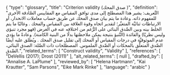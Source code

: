 {
    "type": "glossary",
    "title": "Criterion validity (صدق المحك )",
    "definition": "التَّعريف: يشير هذا المصطلح إلى مدى توافق المقياس مع المقاييس الصَّادقة الأخرى للمفهوم ذاته.  وعادة ما يتم بيان صدق المحك عن طريق حساب معاملات الانحدار، أو الارتباطات ثنائيَّة المتغيِّر؛ لتقدير اتجاه وقوة العلاقة بين المقياس والمحك .  وغالبًا ما يتم الخلط بينه وبين الصِّدق البنائي على الرُّغم من اختلافه عنه في الغرض (فهو مجرد تنبؤي وليس نظريًا) والفائدة (التَّنبؤ بنتيجة يمكن ملاحظتها بدلًا من البنية الكامنة). وعادةً ما يؤدي عدم الموثوقيَّة في درجات المقياس أو المحك إلى تقليل صدق المحك . ويُطلق عليه أيضًا الصِّدق المتعلِّق بالمحكات أو الصِّدق الملموس. المصطلحات ذات الصِّلة: الصدق البنائي، الصِّدق.",
    "related_terms": [
        "Construct validity",
        "Validity"
    ],
    "references": [
        "DeVellis (2017); Drost (2011)"
    ],
    "alt_related_terms": [
        null
    ],
    "drafted_by": [
        "Annalise A. LaPlume"
    ],
    "reviewed_by": [
        "Helena Hartmann",
        "Kai Krautter",
        "Sam Parsons",
        "Eike Mark Rinke"
    ],
    "language": "arabic"
}